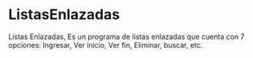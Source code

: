 # ListasEnlazadas
Listas Enlazadas, Es un programa de listas enlazadas que cuenta con 7 opciones: Ingresar, Ver inicio, Ver fin, Eliminar, buscar, etc.
